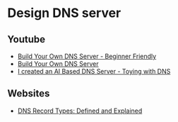 # Design DNS server

## Youtube

- [Build Your Own DNS Server - Beginner Friendly](https://www.youtube.com/watch?v=Ui66W7zeAbI)
- [Build Your Own DNS Server](https://www.youtube.com/watch?v=52wnTsBI_HE)
- [I created an AI Based DNS Server - Toying with DNS](https://www.youtube.com/watch?v=Sgk0yy8rJ8M)



## Websites

- [DNS Record Types: Defined and Explained](https://www.site24x7.com/learn/dns-record-types.html)